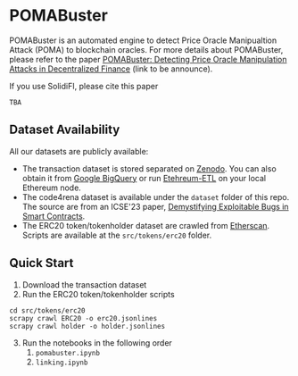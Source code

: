 # POMABuster
POMABuster is an automated engine to detect Price Oracle Manipualtion Attack (POMA) to blockchain oracles.
For more details about POMABuster, please refer to the paper [POMABuster: Detecting Price Oracle Manipulation Attacks in Decentralized Finance](https://sp2024.ieee-security.org/) (link to be announce).

If you use SolidiFI, please cite this paper
```
TBA
```

## Dataset Availability
All our datasets are publicly available:
- The transaction dataset is stored separated on [Zenodo](https://zenodo.org/records/10359283). You can also obtain it from [Google BigQuery](https://evgemedvedev.medium.com/ethereum-blockchain-on-google-bigquery-283fb300f579) or run [Etehreum-ETL](https://ethereum-etl.readthedocs.io/en/latest/quickstart/) on your local Ethereum node.
- The code4rena dataset is available under the `dataset` folder of this repo. The source are from an ICSE'23 paper, [Demystifying Exploitable Bugs in Smart Contracts](https://github.com/ZhangZhuoSJTU/Web3Bugs).
- The ERC20 token/tokenholder dataset are crawled from [Etherscan](https://etherscan.io/). Scripts are available at the `src/tokens/erc20` folder.

## Quick Start

1. Download the transaction dataset
2. Run the ERC20 token/tokenholder scripts
```
cd src/tokens/erc20
scrapy crawl ERC20 -o erc20.jsonlines
scrapy crawl holder -o holder.jsonlines
```
3. Run the notebooks in the following order
    1. `pomabuster.ipynb`
    2. `linking.ipynb`
